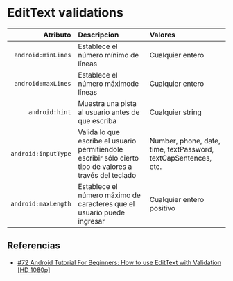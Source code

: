   EditText validations
==========================

| Atributo| Descripcion | Valores |
| ----: | :--- | :--- |
| ```android:minLines``` | Establece el número mínimo de líneas | Cualquier entero |
| ```android:maxLines``` | Establece el número máximode líneas | Cualquier entero |
| ```android:hint``` | Muestra una pista al usuario antes de que escriba | Cualquier string |
| ```android:inputType``` | Valida lo que escribe el usuario permitiendole escribir sólo cierto tipo de valores a través del teclado| Number, phone, date, time, textPassword, textCapSentences, etc. |
| ```android:maxLength``` | Establece el número máximo de caracteres que el usuario puede ingresar | Cualquier entero positivo |


Referencias
------------
- [#72 Android Tutorial For Beginners: How to use EditText with Validation [HD 1080p]](https://www.youtube.com/watch?v=mOvVFV-TCxY&index=72&list=PLonJJ3BVjZW6hYgvtkaWvwAVvOFB7fkLa&nohtml5=False)